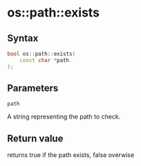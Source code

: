 <h1>os::path::exists</h1>
<h2>Syntax</h2>

```C++
bool os::path::exists(
    const char *path
);
```

<h2>Parameters</h2>

`path`

A string representing the path to check.

<h2>Return value</h2>

returns true if the path exists, false overwise
